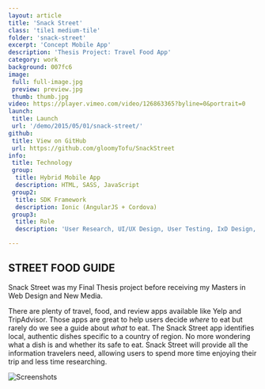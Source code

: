 ```yaml
---
layout: article
title: 'Snack Street'
class: 'tile1 medium-tile'
folder: 'snack-street'
excerpt: 'Concept Mobile App'
description: 'Thesis Project: Travel Food App'
category: work
background: 007fc6
image:
 full: full-image.jpg
 preview: preview.jpg
 thumb: thumb.jpg
video: https://player.vimeo.com/video/126863365?byline=0&portrait=0
launch: 
 title: Launch
 url: '/demo/2015/05/01/snack-street/'
github: 
 title: View on GitHub
 url: https://github.com/gloomyTofu/SnackStreet
info:
 title: Technology
 group: 
  title: Hybrid Mobile App
  description: HTML, SASS, JavaScript
 group2: 
  title: SDK Framework
  description: Ionic (AngularJS + Cordova)
 group3: 
  title: Role
  description: 'User Research, UI/UX Design, User Testing, IxD Design, Front-End Development'

---
```


## STREET FOOD GUIDE

Snack Street was my Final Thesis project before receiving my Masters in Web Design and New Media.

There are plenty of travel, food, and review apps available like Yelp and TripAdvisor. Those apps are great to help users decide *where* to eat but rarely do we see a guide about *what* to eat. The Snack Street app identifies local, authentic dishes specific to a country of region. No more wondering what a dish is and whether its safe to eat. Snack Street will provide all the information travelers need, allowing users to spend more time enjoying their trip and less time researching.

<div class="screenshot-container">
	<img src="/assets/images/work/{{page.folder}}/preview.jpg" srcset="/assets/images/work/{{page.folder}}/preview.jpg, /assets/images/work/{{page.folder}}/preview@2x.jpg" alt="Screenshots" />
</div>
